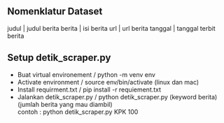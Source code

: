 ## Nomenklatur Dataset ##
judul           | judul berita
berita          | isi berita
url             | url berita
tanggal         | tanggal terbit berita

## Setup detik_scraper.py ##
- Buat virtual environement / python -m venv env
- Activate environment / source env/bin/activate (linux dan mac)
- Install requirment.txt / pip install -r requiement.txt
- Jalankan detik_scraper.py / python detik_scraper.py (keyword berita) (jumlah berita yang mau diambil) <br/>
contoh : python detik_scraper.py KPK 100




